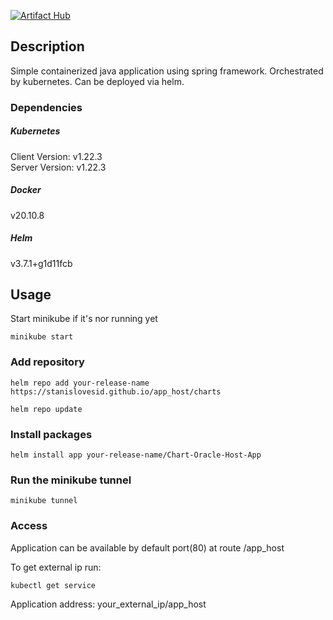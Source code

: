 [![Artifact Hub](https://img.shields.io/endpoint?url=https://artifacthub.io/badge/repository/chart-oracle-host-app)](https://artifacthub.io/packages/search?repo=chart-oracle-host-app)

## Description

Simple containerized java application using spring framework. Orchestrated by kubernetes. Can be deployed via helm.

### Dependencies

##### Kubernetes

Client Version: v1.22.3 \
Server Version: v1.22.3

##### Docker

v20.10.8

##### Helm

v3.7.1+g1d11fcb

## Usage

Start minikube if it's nor running yet

```
minikube start
```

### Add repository

```
helm repo add your-release-name https://stanislovesid.github.io/app_host/charts
```
```
helm repo update
```

### Install packages

```
helm install app your-release-name/Chart-Oracle-Host-App
```

### Run the minikube tunnel

```
minikube tunnel
```

### Access

Application can be available by default port(80) at route /app_host 

To get external ip run:

```
kubectl get service
```

Application address: your_external_ip/app_host
